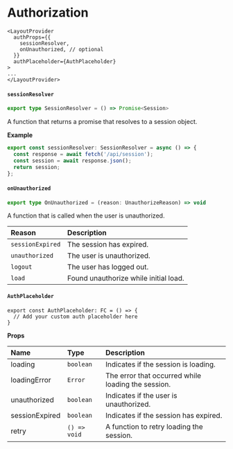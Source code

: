 # Authorization

```tsx AppLayout.tsx
<LayoutProvider
  authProps={{
    sessionResolver,
    onUnauthorized, // optional
  }}
  authPlaceholder={AuthPlaceholder}
>
...
</LayoutProvider>
```

#### `sessionResolver`

```typescript
export type SessionResolver = () => Promise<Session>
```

A function that returns a promise that resolves to a session object.

**Example**

```typescript
export const sessionResolver: SessionResolver = async () => {
  const response = await fetch('/api/session');
  const session = await response.json();
  return session;
};
```

#### `onUnauthorized`

```typescript
export type OnUnauthorized = (reason: UnauthorizeReason) => void
```

A function that is called when the user is unauthorized.

| Reason        | Description |
| :---          | :---        |
| `sessionExpired` | The session has expired. |
| `unauthorized` | The user is unauthorized. |
| `logout` | The user has logged out. |
| `load` | Found unauthorize while initial load. |

#### `AuthPlaceholder`

```tsx
export const AuthPlaceholder: FC = () => {
  // Add your custom auth placeholder here
}
```

**Props**

| Name | Type | Description |
| :--- | :--- | :--- |
| loading | `boolean` | Indicates if the session is loading. |
| loadingError | `Error` | The error that occurred while loading the session. |
| unauthorized | `boolean` | Indicates if the user is unauthorized. |
| sessionExpired | `boolean` | Indicates if the session has expired. |
| retry | `() => void` | A function to retry loading the session. |
```
